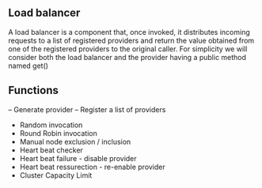 ## Load balancer
A load balancer is a component that, once
invoked, it distributes incoming requests to a list of
registered providers and return the value obtained
from one of the registered providers to the original
caller. For simplicity we will consider both the load
balancer and the provider having a public method
named get()

## Functions

– Generate provider
– Register a list of providers
- Random invocation
- Round Robin invocation
- Manual node exclusion / inclusion
- Heart beat checker
- Heart beat failure - disable provider
- Heart beat ressurection - re-enable provider
- Cluster Capacity Limit

